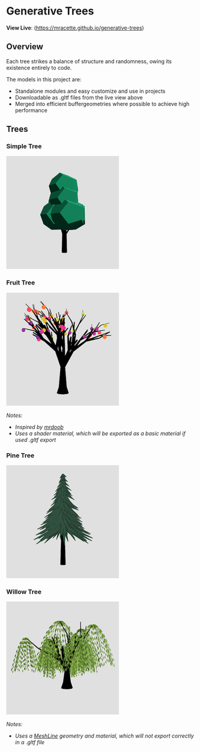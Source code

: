 # Generative Trees
**View Live**: (https://mracette.github.io/generative-trees)

## Overview

Each tree strikes a balance of structure and randomness, owing its existence entirely to code.

The models in this project are:
* Standalone modules and easy customize and use in projects
* Downloadable as .gltf files from the live view above
* Merged into efficient buffergeometries where possible to achieve high performance

## Trees

### Simple Tree

![Simple Tree](./img/simple-tree.png "Simple Tree")

### Fruit Tree

![Fruit Tree](./img/fruit-tree.png "Fruit Tree")

*Notes:*
* *Inspired by [mrdoob](https://github.com/mrdoob)*
* *Uses a shader material, which will be exported as a basic material if used .gltf export*

### Pine Tree

![Pine Tree](./img/pine-tree.png "Pine Tree")

### Willow Tree

![Willow Tree](./img/willow-tree.png "Willow Tree")

*Notes:*
* *Uses a [MeshLine](https://github.com/spite/THREE.MeshLine) geometry and material, which will not export correctly in a .gltf file*
